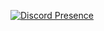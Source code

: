 [![Discord Presence](https://lanyard.kyrie25.me/api/840848369484169266)](https://discord.com/users/840848369484169266)
